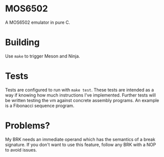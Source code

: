# MOS6502

A MOS6502 emulator in pure C.

# Building

Use `make` to trigger Meson and Ninja.

# Tests

Tests are configured to run with `make test`. These tests are intended as a way if knowing how much instructions I've implemented. Further tests will be written testing the vm against concrete assembly programs. An example is a Fibonacci sequence program.

# Problems?

My BRK needs an immediate operand which has the semantics of a break signature. If you don't want to use this feature, follow any BRK with a NOP to avoid issues.
